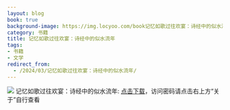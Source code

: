 ```yaml
---
layout: blog
book: true
background-image: https://img.locyoo.com/book记忆如歌过往欢宴：诗经中的似水流年.jpg
category: 书籍
title: 记忆如歌过往欢宴：诗经中的似水流年
tags:
- 书籍
- 文学
redirect_from:
  - /2024/03/记忆如歌过往欢宴：诗经中的似水流年/
---
```

![](https://img.locyoo.com/book记忆如歌过往欢宴：诗经中的似水流年.jpg)
记忆如歌过往欢宴：诗经中的似水流年: <a name = "ref1" href="https://url18.ctfile.com/f/50983618-1319973397-4997e4?p=3619">点击下载</a>，访问密码请点击右上方“关于”自行查看